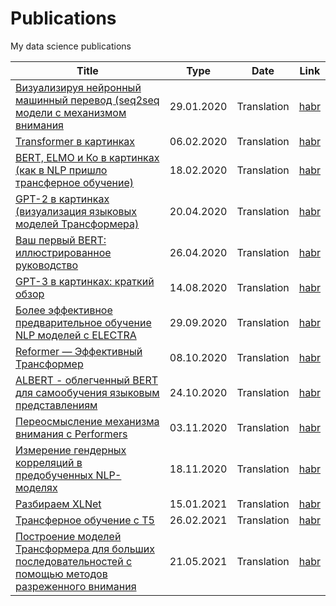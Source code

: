 # Publications

My data science publications

| Title | Type | Date | Link |
| --- | :---: | :---: | :---: |
| [Визуализируя нейронный машинный перевод (seq2seq модели с механизмом внимания](https://github.com/SergeyShk/DataScience-Roadmap/blob/master/Publications/%D0%92%D0%B8%D0%B7%D1%83%D0%B0%D0%BB%D0%B8%D0%B7%D0%B8%D1%80%D1%83%D1%8F%20%D0%BD%D0%B5%D0%B9%D1%80%D0%BE%D0%BD%D0%BD%D1%8B%D0%B9%20%D0%BC%D0%B0%D1%88%D0%B8%D0%BD%D0%BD%D1%8B%D0%B9%20%D0%BF%D0%B5%D1%80%D0%B5%D0%B2%D0%BE%D0%B4%20(seq2seq%20%D0%BC%D0%BE%D0%B4%D0%B5%D0%BB%D0%B8%20%D1%81%20%D0%BC%D0%B5%D1%85%D0%B0%D0%BD%D0%B8%D0%B7%D0%BC%D0%BE%D0%BC%20%D0%B2%D0%BD%D0%B8%D0%BC%D0%B0%D0%BD%D0%B8%D1%8F).md) | 29.01.2020 | Translation | [habr](https://habr.com/ru/post/486158/) |
| [Transformer в картинках](https://github.com/SergeyShk/DataScience-Roadmap/blob/master/Publications/Transformer%20%D0%B2%20%D0%BA%D0%B0%D1%80%D1%82%D0%B8%D0%BD%D0%BA%D0%B0%D1%85.md) | 06.02.2020 | Translation | [habr](https://habr.com/ru/post/486358/) |
| [BERT, ELMO и Ко в картинках (как в NLP пришло трансферное обучение)](https://github.com/SergeyShk/DataScience-Roadmap/blob/master/Publications/BERT%2C%20ELMO%20%D0%B8%20%D0%9A%D0%BE%20%D0%B2%20%D0%BA%D0%B0%D1%80%D1%82%D0%B8%D0%BD%D0%BA%D0%B0%D1%85%20(%D0%BA%D0%B0%D0%BA%20%D0%B2%20NLP%20%D0%BF%D1%80%D0%B8%D1%88%D0%BB%D0%BE%20%D1%82%D1%80%D0%B0%D0%BD%D1%81%D1%84%D0%B5%D1%80%D0%BD%D0%BE%D0%B5%20%D0%BE%D0%B1%D1%83%D1%87%D0%B5%D0%BD%D0%B8%D0%B5).md) | 18.02.2020 | Translation | [habr](https://habr.com/ru/post/487358/) |
| [GPT-2 в картинках (визуализация языковых моделей Трансформера)](https://github.com/SergeyShk/DataScience-Roadmap/blob/master/Publications/GPT-2%20%D0%B2%20%D0%BA%D0%B0%D1%80%D1%82%D0%B8%D0%BD%D0%BA%D0%B0%D1%85%20(%D0%B2%D0%B8%D0%B7%D1%83%D0%B0%D0%BB%D0%B8%D0%B7%D0%B0%D1%86%D0%B8%D1%8F%20%D1%8F%D0%B7%D1%8B%D0%BA%D0%BE%D0%B2%D1%8B%D1%85%20%D0%BC%D0%BE%D0%B4%D0%B5%D0%BB%D0%B5%D0%B9%20%D0%A2%D1%80%D0%B0%D0%BD%D1%81%D1%84%D0%BE%D1%80%D0%BC%D0%B5%D1%80%D0%B0).md) | 20.04.2020 | Translation | [habr](https://habr.com/ru/post/490842/) |
| [Ваш первый BERT: иллюстрированное руководство](https://github.com/SergeyShk/DataScience-Roadmap/blob/master/Publications/%D0%92%D0%B0%D1%88%20%D0%BF%D0%B5%D1%80%D0%B2%D1%8B%D0%B9%20BERT:%20%D0%B8%D0%BB%D0%BB%D1%8E%D1%81%D1%82%D1%80%D0%B8%D1%80%D0%BE%D0%B2%D0%B0%D0%BD%D0%BD%D0%BE%D0%B5%20%D1%80%D1%83%D0%BA%D0%BE%D0%B2%D0%BE%D0%B4%D1%81%D1%82%D0%B2%D0%BE.md) | 26.04.2020 | Translation | [habr](https://habr.com/ru/post/498144/) |
| [GPT-3 в картинках: краткий обзор](https://github.com/SergeyShk/DataScience-Roadmap/blob/master/Publications/GPT-3%20%D0%B2%20%D0%BA%D0%B0%D1%80%D1%82%D0%B8%D0%BD%D0%BA%D0%B0%D1%85:%20%D0%BA%D1%80%D0%B0%D1%82%D0%BA%D0%B8%D0%B9%20%D0%BE%D0%B1%D0%B7%D0%BE%D1%80.md) | 14.08.2020 | Translation | [habr](https://habr.com/ru/post/514698/) |
| [Более эффективное предварительное обучение NLP моделей с ELECTRA](https://github.com/SergeyShk/DataScience-Roadmap/blob/master/Publications/%D0%91%D0%BE%D0%BB%D0%B5%D0%B5%20%D1%8D%D1%84%D1%84%D0%B5%D0%BA%D1%82%D0%B8%D0%B2%D0%BD%D0%BE%D0%B5%20%D0%BF%D1%80%D0%B5%D0%B4%D0%B2%D0%B0%D1%80%D0%B8%D1%82%D0%B5%D0%BB%D1%8C%D0%BD%D0%BE%D0%B5%20%D0%BE%D0%B1%D1%83%D1%87%D0%B5%D0%BD%D0%B8%D0%B5%20NLP%20%D0%BC%D0%BE%D0%B4%D0%B5%D0%BB%D0%B5%D0%B9%20%D1%81%20ELECTRA.md) | 29.09.2020 | Translation | [habr](https://habr.com/ru/post/521166/) |
| [Reformer — Эффективный Трансформер](https://github.com/SergeyShk/DataScience-Roadmap/blob/master/Publications/Reformer%20-%20%D0%AD%D1%84%D1%84%D0%B5%D0%BA%D1%82%D0%B8%D0%B2%D0%BD%D1%8B%D0%B9%20%D0%A2%D1%80%D0%B0%D0%BD%D1%81%D1%84%D0%BE%D1%80%D0%BC%D0%B5%D1%80.md) | 08.10.2020 | Translation | [habr](https://habr.com/ru/post/522622/) |
| [ALBERT - облегченный BERT для самообучения языковым представлениям](https://github.com/SergeyShk/DataScience-Roadmap/blob/master/Publications/ALBERT%20-%20%D0%BE%D0%B1%D0%BB%D0%B5%D0%B3%D1%87%D0%B5%D0%BD%D0%BD%D1%8B%D0%B8%CC%86%20BERT%20%D0%B4%D0%BB%D1%8F%20%D1%81%D0%B0%D0%BC%D0%BE%D0%BE%D0%B1%D1%83%D1%87%D0%B5%D0%BD%D0%B8%D1%8F%20%D1%8F%D0%B7%D1%8B%D0%BA%D0%BE%D0%B2%D1%8B%D0%BC%20%D0%BF%D1%80%D0%B5%D0%B4%D1%81%D1%82%D0%B0%D0%B2%D0%BB%D0%B5%D0%BD%D0%B8%D1%8F%D0%BC.md) | 24.10.2020 | Translation | [habr](https://habr.com/ru/post/524814/) |
| [Переосмысление механизма внимания с Performers](https://github.com/SergeyShk/DataScience-Roadmap/blob/master/Publications/%D0%9F%D0%B5%D1%80%D0%B5%D0%BE%D1%81%D0%BC%D1%8B%D1%81%D0%BB%D0%B5%D0%BD%D0%B8%D0%B5%20%D0%BC%D0%B5%D1%85%D0%B0%D0%BD%D0%B8%D0%B7%D0%BC%D0%B0%20%D0%B2%D0%BD%D0%B8%D0%BC%D0%B0%D0%BD%D0%B8%D1%8F%20%D1%81%20Performers.md) | 03.11.2020 | Translation | [habr](https://habr.com/ru/post/526230/) |
| [Измерение гендерных корреляций в предобученных NLP-моделях](https://github.com/SergeyShk/DataScience-Roadmap/blob/master/Publications/%D0%98%D0%B7%D0%BC%D0%B5%D1%80%D0%B5%D0%BD%D0%B8%D0%B5%20%D0%B3%D0%B5%D0%BD%D0%B4%D0%B5%D1%80%D0%BD%D1%8B%D1%85%20%D0%BA%D0%BE%D1%80%D1%80%D0%B5%D0%BB%D1%8F%D1%86%D0%B8%D0%B9%20%D0%B2%20%D0%BF%D1%80%D0%B5%D0%B4%D0%BE%D0%B1%D1%83%D1%87%D0%B5%D0%BD%D0%BD%D1%8B%D1%85%20NLP-%D0%BC%D0%BE%D0%B4%D0%B5%D0%BB%D1%8F%D1%85.md) | 18.11.2020 | Translation | [habr](https://habr.com/ru/post/528780/) |
| [Разбираем XLNet](https://github.com/SergeyShk/DataScience-Roadmap/blob/master/Publications/%D0%A0%D0%B0%D0%B7%D0%B1%D0%B8%D1%80%D0%B0%D0%B5%D0%BC%20XLNet.md) | 15.01.2021 | Translation | [habr](https://habr.com/ru/post/536692/) |
| [Трансферное обучение с Т5](https://github.com/SergeyShk/DataScience-Roadmap/blob/master/Publications/%D0%A2%D1%80%D0%B0%D0%BD%D1%81%D1%84%D0%B5%D1%80%D0%BD%D0%BE%D0%B5%20%D0%BE%D0%B1%D1%83%D1%87%D0%B5%D0%BD%D0%B8%D0%B5%20%D1%81%20%D0%A25.md) | 26.02.2021 | Translation | [habr](https://habr.com/ru/post/543412/) |
| [Построение моделей Трансформера для больших последовательностей с помощью методов разреженного внимания](https://github.com/SergeyShk/DataScience-Roadmap/blob/master/Publications/%D0%9F%D0%BE%D1%81%D1%82%D1%80%D0%BE%D0%B5%D0%BD%D0%B8%D0%B5%20%D0%BC%D0%BE%D0%B4%D0%B5%D0%BB%D0%B5%D0%B8%CC%86%20%D0%A2%D1%80%D0%B0%D0%BD%D1%81%D1%84%D0%BE%D1%80%D0%BC%D0%B5%D1%80%D0%B0%20%D0%B4%D0%BB%D1%8F%20%D0%B1%D0%BE%D0%BB%D1%8C%D1%88%D0%B8%D1%85%20%D0%BF%D0%BE%D1%81%D0%BB%D0%B5%D0%B4%D0%BE%D0%B2%D0%B0%D1%82%D0%B5%D0%BB%D1%8C%D0%BD%D0%BE%D1%81%D1%82%D0%B5%D0%B8%CC%86%20%D1%81%20%D0%BF%D0%BE%D0%BC%D0%BE%D1%89%D1%8C%D1%8E%20%D0%BC%D0%B5%D1%82%D0%BE%D0%B4%D0%BE%D0%B2%20%D1%80%D0%B0%D0%B7%D1%80%D0%B5%D0%B6%D0%B5%D0%BD%D0%BD%D0%BE%D0%B3%D0%BE%20%D0%B2%D0%BD%D0%B8%D0%BC%D0%B0%D0%BD%D0%B8%D1%8F.md) | 21.05.2021 | Translation | [habr](https://habr.com/ru/post/558488/) |
